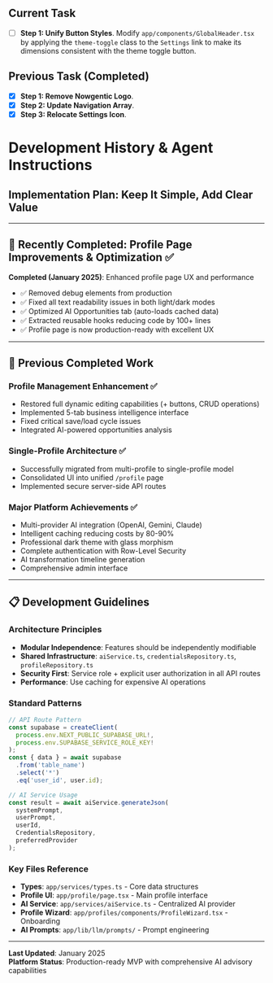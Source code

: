 ## Current Task

- [ ] **Step 1: Unify Button Styles**. Modify `app/components/GlobalHeader.tsx` by applying the `theme-toggle` class to the `Settings` link to make its dimensions consistent with the theme toggle button.

## Previous Task (Completed)

- [x] **Step 1: Remove Nowgentic Logo**.
- [x] **Step 2: Update Navigation Array**.
- [x] **Step 3: Relocate Settings Icon**.

# Development History & Agent Instructions

## **Implementation Plan: Keep It Simple, Add Clear Value**


---

## 🎯 Recently Completed: Profile Page Improvements & Optimization ✅

**Completed (January 2025)**: Enhanced profile page UX and performance
- ✅ Removed debug elements from production
- ✅ Fixed all text readability issues in both light/dark modes  
- ✅ Optimized AI Opportunities tab (auto-loads cached data)
- ✅ Extracted reusable hooks reducing code by 100+ lines
- ✅ Profile page is now production-ready with excellent UX

---

## 📂 Previous Completed Work

### **Profile Management Enhancement** ✅
- Restored full dynamic editing capabilities (+ buttons, CRUD operations)
- Implemented 5-tab business intelligence interface
- Fixed critical save/load cycle issues
- Integrated AI-powered opportunities analysis

### **Single-Profile Architecture** ✅ 
- Successfully migrated from multi-profile to single-profile model
- Consolidated UI into unified `/profile` page
- Implemented secure server-side API routes

### **Major Platform Achievements** ✅
- Multi-provider AI integration (OpenAI, Gemini, Claude)
- Intelligent caching reducing costs by 80-90%
- Professional dark theme with glass morphism
- Complete authentication with Row-Level Security
- AI transformation timeline generation
- Comprehensive admin interface

---

## 📋 Development Guidelines

### **Architecture Principles**
- **Modular Independence**: Features should be independently modifiable
- **Shared Infrastructure**: `aiService.ts`, `credentialsRepository.ts`, `profileRepository.ts`
- **Security First**: Service role + explicit user authorization in all API routes
- **Performance**: Use caching for expensive AI operations

### **Standard Patterns**
```typescript
// API Route Pattern
const supabase = createClient(
  process.env.NEXT_PUBLIC_SUPABASE_URL!,
  process.env.SUPABASE_SERVICE_ROLE_KEY!
);
const { data } = await supabase
  .from('table_name')
  .select('*')
  .eq('user_id', user.id);

// AI Service Usage
const result = await aiService.generateJson(
  systemPrompt,
  userPrompt,
  userId,
  CredentialsRepository,
  preferredProvider
);
```

### **Key Files Reference**
- **Types**: `app/services/types.ts` - Core data structures
- **Profile UI**: `app/profile/page.tsx` - Main profile interface
- **AI Service**: `app/services/aiService.ts` - Centralized AI provider
- **Profile Wizard**: `app/profiles/components/ProfileWizard.tsx` - Onboarding
- **AI Prompts**: `app/lib/llm/prompts/` - Prompt engineering

---

**Last Updated**: January 2025  
**Platform Status**: Production-ready MVP with comprehensive AI advisory capabilities